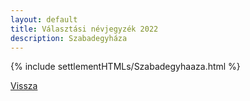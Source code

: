 ```yaml
---
layout: default
title: Választási névjegyzék 2022
description: Szabadegyháza
---
```


{% include settlementHTMLs/Szabadegyhaaza.html %}

[Vissza](../)